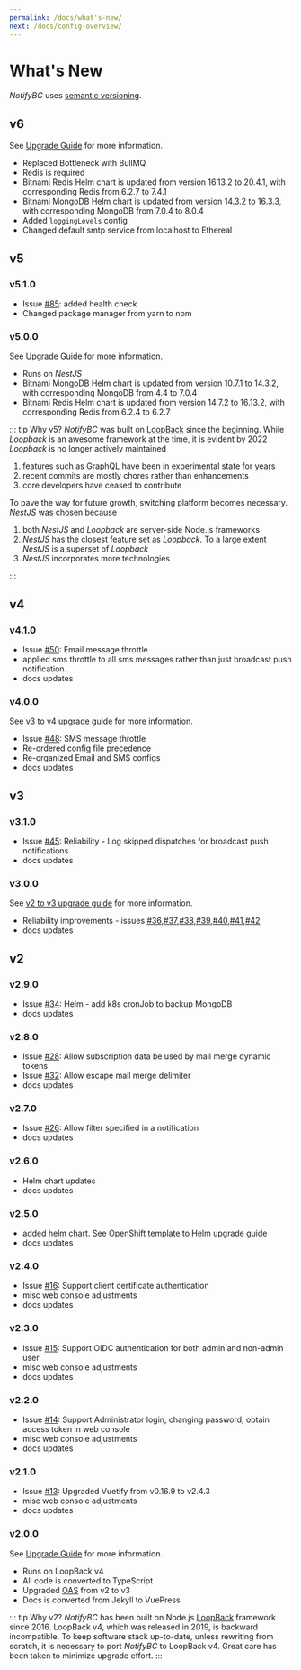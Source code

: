 ```yaml
---
permalink: /docs/what's-new/
next: /docs/config-overview/
---
```


# What's New

_NotifyBC_ uses [semantic versioning](https://semver.org/).

## v6

See [Upgrade Guide](../upgrade/#v5-to-v6) for more information.

- Replaced Bottleneck with BullMQ
- Redis is required
- Bitnami Redis Helm chart is updated from version 16.13.2 to 20.4.1, with corresponding Redis from 6.2.7 to 7.4.1
- Bitnami MongoDB Helm chart is updated from version 14.3.2 to 16.3.3, with corresponding MongoDB from 7.0.4 to 8.0.4
- Added `loggingLevels` config
- Changed default smtp service from localhost to Ethereal

## v5

### v5.1.0

- Issue [#85](https://github.com/bcgov/NotifyBC/issues/85): added health check
- Changed package manager from yarn to npm

### v5.0.0

See [Upgrade Guide](../upgrade/#v4-to-v5) for more information.

- Runs on _NestJS_
- Bitnami MongoDB Helm chart is updated from version 10.7.1 to 14.3.2, with corresponding MongoDB from 4.4 to 7.0.4
- Bitnami Redis Helm chart is updated from version 14.7.2 to 16.13.2, with corresponding Redis from 6.2.4 to 6.2.7

::: tip Why v5?
_NotifyBC_ was built on [LoopBack](https://loopback.io/) since the beginning. While _Loopback_ is an awesome framework at the time, it is evident by 2022 _Loopback_ is no longer actively maintained

1. features such as GraphQL have been in experimental state for years
2. recent commits are mostly chores rather than enhancements
3. core developers have ceased to contribute

To pave the way for future growth, switching platform becomes necessary. _NestJS_ was chosen because

1. both _NestJS_ and _Loopback_ are server-side Node.js frameworks
2. _NestJS_ has the closest feature set as _Loopback_. To a large extent _NestJS_ is a superset of _Loopback_
3. _NestJS_ incorporates more technologies

:::

## v4

### v4.1.0

- Issue [#50](https://github.com/bcgov/NotifyBC/issues/50): Email message throttle
- applied sms throttle to all sms messages rather than just broadcast push notification.
- docs updates

### v4.0.0

See [v3 to v4 upgrade guide](../upgrade/#v3-to-v4) for more information.

- Issue [#48](https://github.com/bcgov/NotifyBC/issues/48): SMS message throttle
- Re-ordered config file precedence
- Re-organized Email and SMS configs
- docs updates

## v3

### v3.1.0

- Issue [#45](https://github.com/bcgov/NotifyBC/issues/45): Reliability - Log skipped dispatches for broadcast push notifications
- docs updates

### v3.0.0

See [v2 to v3 upgrade guide](../upgrade/#v2-to-v3) for more information.

- Reliability improvements - issues [#36](https://github.com/bcgov/NotifyBC/issues/36),[#37](https://github.com/bcgov/NotifyBC/issues/37),[#38](https://github.com/bcgov/NotifyBC/issues/38),[#39](https://github.com/bcgov/NotifyBC/issues/39),[#40](https://github.com/bcgov/NotifyBC/issues/40),[#41](https://github.com/bcgov/NotifyBC/issues/41),[#42](https://github.com/bcgov/NotifyBC/issues/42)
- docs updates

## v2

### v2.9.0

- Issue [#34](https://github.com/bcgov/NotifyBC/issues/34): Helm - add k8s cronJob to backup MongoDB
- docs updates

### v2.8.0

- Issue [#28](https://github.com/bcgov/NotifyBC/issues/28): Allow subscription data be used by mail merge dynamic tokens
- Issue [#32](https://github.com/bcgov/NotifyBC/issues/32): Allow escape mail merge delimiter
- docs updates

### v2.7.0

- Issue [#26](https://github.com/bcgov/NotifyBC/issues/26): Allow filter specified in a notification
- docs updates

### v2.6.0

- Helm chart updates
- docs updates

### v2.5.0

- added [helm chart](https://github.com/bcgov/NotifyBC/tree/main/helm). See [OpenShift template to Helm upgrade guide](../miscellaneous/upgrade.md#openshift-template-to-helm)
- docs updates

### v2.4.0

- Issue [#16](https://github.com/bcgov/NotifyBC/issues/16): Support client certificate authentication
- misc web console adjustments
- docs updates

### v2.3.0

- Issue [#15](https://github.com/bcgov/NotifyBC/issues/15): Support OIDC authentication for both admin and non-admin user
- misc web console adjustments
- docs updates

### v2.2.0

- Issue [#14](https://github.com/bcgov/NotifyBC/issues/14): Support Administrator login, changing password, obtain access token in web console
- misc web console adjustments
- docs updates

### v2.1.0

- Issue [#13](https://github.com/bcgov/NotifyBC/issues/13): Upgraded Vuetify from v0.16.9 to v2.4.3
- misc web console adjustments
- docs updates

### v2.0.0

See [Upgrade Guide](../upgrade/#v1-to-v2) for more information.

- Runs on LoopBack v4
- All code is converted to TypeScript
- Upgraded [OAS](https://swagger.io/specification/) from v2 to v3
- Docs is converted from Jekyll to VuePress

::: tip Why v2?
_NotifyBC_ has been built on Node.js [LoopBack](https://loopback.io/) framework since 2016. LoopBack v4, which was released in 2019, is backward incompatible. To keep software stack up-to-date, unless rewriting from scratch, it is necessary to port _NotifyBC_ to LoopBack v4. Great care has been taken to minimize upgrade effort.
:::

